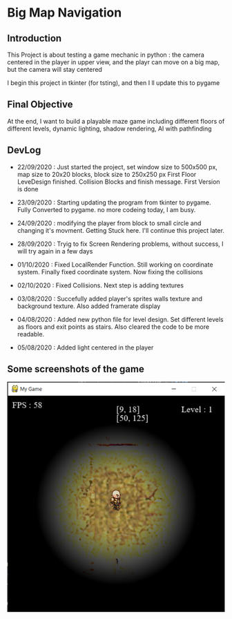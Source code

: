 # Big Map Navigation
## Introduction
This Project is about testing a game mechanic in python : the camera centered in the player in upper view, and the playr can move on a big map, but the camera will stay centered

I begin this project in tkinter (for tsting), and then I ll update this to pygame

## Final Objective
At the end, I want to build a playable maze game including different floors of different levels, dynamic lighting, shadow rendering, AI with pathfinding

## DevLog
- 22/09/2020 : Just started the project, set window size to 500x500 px, map size to 20x20 blocks, block size to 250x250 px
First Floor LeveDesign finished. Collision Blocks and finish message.
First Version is done

- 23/09/2020 : Starting updating the program from tkinter to pygame. Fully Converted to pygame. no more codeing today, I am busy.

- 24/09/2020 : modifying the player from block to small circle and changing it's movment. Getting Stuck here. I'll continue this project later.

- 28/09/2020 : Tryig to fix Screen Rendering problems, without success, I will try again in a few days

- 01/10/2020 : Fixed LocalRender Function. Still working on coordinate system. Finally fixed coordinate system. Now fixing
the collisions 

- 02/10/2020 : Fixed Collisions. Next step is adding textures

- 03/08/2020 : Succefully added player's sprites walls texture and background texture. Also added framerate display

- 04/08/2020 : Added new python file for level design. Set different levels as floors and exit points as stairs.
Also cleared the code to be more readable.

- 05/08/2020 : Added light centered in the player


## Some screenshots of the game

![In Game ScreenShot](https://github.com/shayanekat/BigMapNav/blob/master/Images/sceen1.png)
